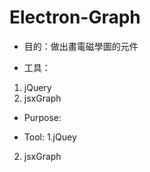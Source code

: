 # Electron-Graph

* 目的：做出畫電磁學圖的元件

* 工具：
1. jQuery
2. jsxGraph







* Purpose:
 

* Tool:
1.jQuey
2. jsxGraph
 
 
 
 
